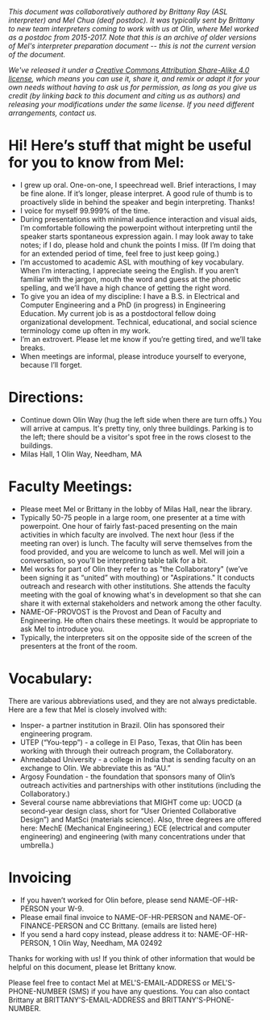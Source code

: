 *This document was collaboratively authored by Brittany Ray (ASL interpreter) and Mel Chua (deaf postdoc). It was typically sent by Brittany to new team interpreters coming to work with us at Olin, where Mel worked as a postdoc from 2015-2017. Note that this is an archive of older versions of Mel's interpreter preparation document -- this is not the current version of the document.*

*We've released it under a [Creative Commons Attribution Share-Alike 4.0 license](https://creativecommons.org/licenses/by-sa/4.0/), which means you can use it, share it, and remix or adapt it for your own needs without having to ask us for permission, as long as you give us credit (by linking back to this document and citing us as authors) and releasing your modifications under the same license. If you need different arrangements, contact us.*

# Hi! Here’s stuff that might be useful for you to know from Mel: #

* I grew up oral. One-on-one, I speechread well. Brief interactions, I may be fine alone. If it’s longer, please interpret. A good rule of thumb is to proactively slide in behind the speaker and begin interpreting. Thanks!
* I voice for myself 99.999% of the time.
* During presentations with minimal audience interaction and visual aids, I’m comfortable following the powerpoint without interpreting until the speaker starts spontaneous expression again. I may look away to take notes; if I do, please hold and chunk the points I miss. (If I’m doing that for an extended period of time, feel free to just keep going.)
* I’m accustomed to academic ASL with mouthing of key vocabulary. When I’m interacting, I appreciate seeing the English. If you aren’t familiar with the jargon, mouth the word and guess at the phonetic spelling, and we’ll have a high chance of getting the right word.
* To give you an idea of my discipline: I have a B.S. in Electrical and Computer Engineering and a PhD (in progress) in Engineering Education. My current job is as a postdoctoral fellow doing organizational development. Technical, educational, and social science terminology come up often in my work.
* I’m an extrovert. Please let me know if you’re getting tired, and we’ll take breaks.
* When meetings are informal, please introduce yourself to everyone, because I’ll forget.

# Directions: #
* Continue down Olin Way (hug the left side when there are turn offs.) You will arrive at campus. It's pretty tiny, only three buildings. Parking is to the left; there should be a visitor's spot free in the rows closest to the buildings.
* Milas Hall, 1 Olin Way, Needham, MA

# Faculty Meetings: #
* Please meet Mel or Brittany in the lobby of Milas Hall, near the library. 
* Typically 50-75 people in a large room, one presenter at a time with powerpoint. One hour of fairly fast-paced presenting on the main activities in which faculty are involved. The next hour (less if the meeting ran over) is lunch. The faculty will serve themselves from the food provided, and you are welcome to lunch as well. Mel will join a conversation, so you’ll be interpreting table talk for a bit. 
* Mel works for part of Olin they refer to as "the Collaboratory" (we’ve been signing it as “united” with mouthing) or "Aspirations." It conducts outreach and research with other institutions. She attends the faculty meeting with the goal of knowing what's in development so that she can share it with external stakeholders and network among the other faculty. 
* NAME-OF-PROVOST is the Provost and Dean of Faculty and Engineering. He often chairs these meetings. It would be appropriate to ask Mel to introduce you.
* Typically, the interpreters sit on the opposite side of the screen of the presenters at the front of the room.

# Vocabulary: #

There are various abbreviations used, and they are not always predictable. Here are a few that Mel is closely involved with:

* Insper- a partner institution in Brazil. Olin has sponsored their engineering program.
* UTEP (“You-tepp”) - a college in El Paso, Texas, that Olin has been working with through their outreach program, the Collaboratory.
* Ahmedabad University - a college in India that is sending faculty on an exchange to Olin. We abbreviate this as “AU.”
* Argosy Foundation - the foundation that sponsors many of Olin’s outreach activities and partnerships with other institutions (including the Collaboratory.)
* Several course name abbreviations that MIGHT come up: UOCD (a second-year design class, short for “User Oriented Collaborative Design”) and MatSci (materials science). Also, three degrees are offered here: MechE (Mechanical Engineering,) ECE (electrical and computer engineering) and engineering (with many concentrations under that umbrella.)

# Invoicing #
* If you haven’t worked for Olin before, please send NAME-OF-HR-PERSON your W-9.
* Please email final invoice to NAME-OF-HR-PERSON and NAME-OF-FINANCE-PERSON and CC Brittany. (emails are listed here)
* If you send a hard copy instead, please address it to: NAME-OF-HR-PERSON, 1 Olin Way, Needham, MA 02492

Thanks for working with us! If you think of other information that would be helpful on this document, please let Brittany know.

Please feel free to contact Mel at MEL'S-EMAIL-ADDRESS or MEL'S-PHONE-NUMBER (SMS) if you have any questions. You can also contact Brittany at BRITTANY'S-EMAIL-ADDRESS and BRITTANY'S-PHONE-NUMBER.
